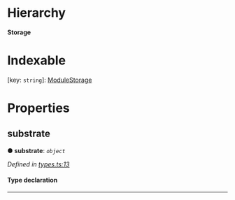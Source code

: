 

# Hierarchy

**Storage**

# Indexable

\[key: `string`\]:&nbsp;[ModuleStorage](_types_.modulestorage.md)
# Properties

<a id="substrate"></a>

##  substrate

**● substrate**: *`object`*

*Defined in [types.ts:13](https://github.com/polkadot-js/api/blob/6b6f04d/packages/type-storage/src/types.ts#L13)*

#### Type declaration

[key: `string`]: `StorageFunction`

___

